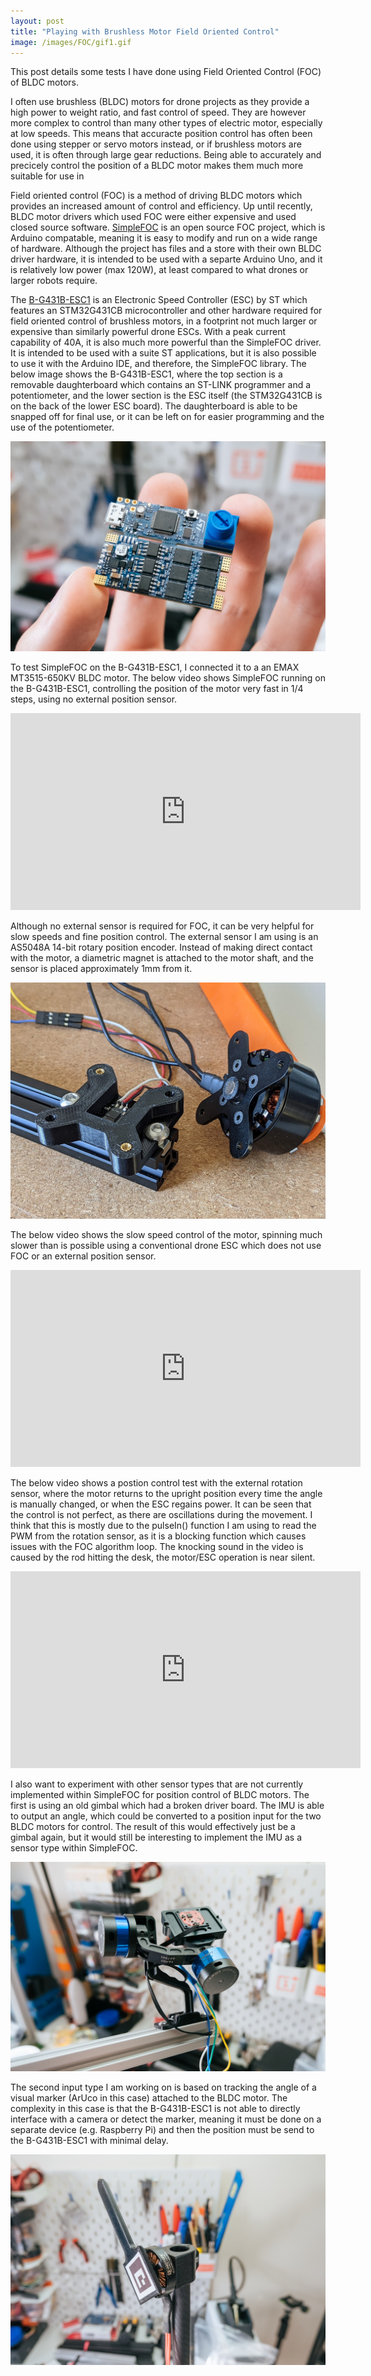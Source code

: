 ```yaml
---
layout: post
title: "Playing with Brushless Motor Field Oriented Control"
image: /images/FOC/gif1.gif
---
```


This post details some tests I have done using Field Oriented Control (FOC) of BLDC motors.

I often use brushless (BLDC) motors for drone projects as they provide a high power to weight ratio, and fast control of speed. They are however more complex to control than many other types of electric motor, especially at low speeds. This means that accuracte position control has often been done using stepper or servo motors instead, or if brushless motors are used, it is often through large gear reductions. Being able to accurately and precicely control the position of a BLDC motor makes them much more suitable for use in 

Field oriented control (FOC) is a method of driving BLDC motors which provides an increased amount of control and efficiency. Up until recently, BLDC motor drivers which used FOC were either expensive and used closed source software. [SimpleFOC](https://simplefoc.com/) is an open source FOC project, which is Arduino compatable, meaning it is easy to modify and run on a wide range of hardware. Although the project has files and a store with their own BLDC driver hardware, it is intended to be used with a separte Arduino Uno, and it is relatively low power (max 120W), at least compared to what drones or larger robots require.

The [B-G431B-ESC1](https://www.st.com/en/evaluation-tools/b-g431b-esc1.html) is an Electronic Speed Controller (ESC) by ST which features an STM32G431CB microcontroller and other hardware required for field oriented control of brushless motors, in a footprint not much larger or expensive than similarly powerful drone ESCs. With a peak current capability of 40A, it is also much more powerful than the SimpleFOC driver. It is intended to be used with a suite ST applications, but it is also possible to use it with the Arduino IDE, and therefore, the SimpleFOC library. The below image shows the B-G431B-ESC1, where the top section is a removable daughterboard which contains an ST-LINK programmer and a potentiometer, and the lower section is the ESC itself (the STM32G431CB is on the back of the lower ESC board). The daughterboard is able to be snapped off for final use, or it can be left on for easier programming and the use of the potentiometer.

<img src="/images/FOC/B-G431B-ESC1.jpg" alt="" class="inline">

To test SimpleFOC on the B-G431B-ESC1, I connected it to a an EMAX MT3515-650KV BLDC motor. The below video shows SimpleFOC running on the B-G431B-ESC1, controlling the position of the motor very fast in 1/4 steps, using no external position sensor.

<div class="video-container">
<iframe width="560" height="315" src="https://www.youtube.com/embed/l5BP9l-YDZE" title="YouTube video player" frameborder="0" allow="accelerometer; autoplay; clipboard-write; encrypted-media; gyroscope; picture-in-picture" allowfullscreen></iframe>
</div>

Although no external sensor is required for FOC, it can be very helpful for slow speeds and fine position control. The external sensor I am using is an AS5048A 14-bit rotary position encoder. Instead of making direct contact with the motor, a diametric magnet is attached to the motor shaft, and the sensor is placed approximately 1mm from it.

<img src="/images/FOC/setup1.jpg" alt="" class="inline">

The below video shows the slow speed control of the motor, spinning much slower than is possible using a conventional drone ESC which does not use FOC or an external position sensor.

<div class="video-container">
<iframe width="560" height="315" src="https://www.youtube.com/embed/l5BP9l-YDZE" title="YouTube video player" frameborder="0" allow="accelerometer; autoplay; clipboard-write; encrypted-media; gyroscope; picture-in-picture" allowfullscreen></iframe>
</div>

The below video shows a postion control test with the external rotation sensor, where the motor returns to the upright position every time the angle is manually changed, or when the ESC regains power. It can be seen that the control is not perfect, as there are oscillations during the movement. I think that this is mostly due to the pulseIn() function I am using to read the PWM from the rotation sensor, as it is a blocking function which causes issues with the FOC algorithm loop. The knocking sound in the video is caused by the rod hitting the desk, the motor/ESC operation is near silent.

<div class="video-container">
<iframe width="560" height="315" src="https://www.youtube.com/embed/AKeHVLWpUk4" title="YouTube video player" frameborder="0" allow="accelerometer; autoplay; clipboard-write; encrypted-media; gyroscope; picture-in-picture" allowfullscreen></iframe>
</div>

I also want to experiment with other sensor types that are not currently implemented within SimpleFOC for position control of BLDC motors. The first is using an old gimbal which had a broken driver board. The IMU is able to output an angle, which could be converted to a position input for the two BLDC motors for control. The result of this would effectively just be a gimbal again, but it would still be interesting to implement the IMU as a sensor type within SimpleFOC.

<img src="/images/FOC/gimbal1.jpg" alt="" class="inline">

The second input type I am working on is based on tracking the angle of a visual marker (ArUco in this case) attached to the BLDC motor. The complexity in this case is that the B-G431B-ESC1 is not able to directly interface with a camera or detect the marker, meaning it must be done on a separate device (e.g. Raspberry Pi) and then the position must be send to the B-G431B-ESC1 with minimal delay.

<img src="/images/FOC/aruco2.jpg" alt="" class="inline">
